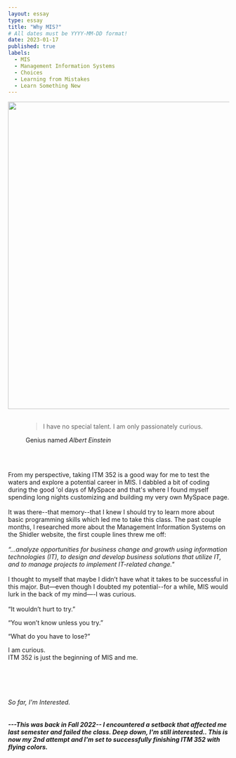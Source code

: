 ```yaml
---
layout: essay
type: essay
title: "Why MIS?"
# All dates must be YYYY-MM-DD format!
date: 2023-01-17
published: true
labels:
  - MIS
  - Management Information Systems
  - Choices
  - Learning from Mistakes
  - Learn Something New
---
```


<img width="700px" src="https://i.pinimg.com/originals/7d/07/a2/7d07a255678962d30d8717dcf5dbd266.gif" class="rounded mx-auto d-block">
<br>
<br>
<figure class="text-center">
  <blockquote class="blockquote">
    <p>I have no special talent. I am only passionately curious.</p>
  </blockquote>
  <figcaption class="blockquote-footer">
    Genius named <cite title="Source Title">Albert Einstein</cite>
  </figcaption>
</figure>
<br>
<br>
<p class="text-center">
<p class="font-monospace">
From my perspective, taking ITM 352 is a good way for me to test the waters and explore a potential career in MIS. I dabbled a bit of coding during the good 'ol days of MySpace and that's where I found myself spending long nights customizing and building my very own MySpace page. 
<br>
<br>
It was there--that memory--that I knew I should try to learn more about basic programming skills which led me to take this class. The past couple months, I researched more about the Management Information Systems on the Shidler website, the first couple lines threw me off: 
<br>   
<br>
<i>“...analyze opportunities for business change and growth using information technologies (IT), to design and develop business solutions that utilize IT, and to manage projects to implement IT-related change."</i>
<br>  
<br>  
I thought to myself that maybe I didn’t have what it takes to be successful in this major. But—even though I doubted my potential--for a while, MIS would lurk in the back of my mind—-I was curious. 
<br>   
<br>  
“It wouldn’t hurt to try.” 

“You won’t know unless you try.” 

“What do you have to lose?” 

I am curious. 
<br>
ITM 352 is just the beginning of MIS and me. 
<br>  
<br>  
<br>  
<i>So far, I'm Interested.
<br>
<br>
<b>  
  ---This was back in Fall 2022--
  I encountered a setback that affected me last semester and failed the class. Deep down, I'm still interested.. This is now my 2nd attempt and I'm set to successfully finishing ITM 352 with flying colors. 
  </b>
&nbsp;
&nbsp;
&nbsp;
